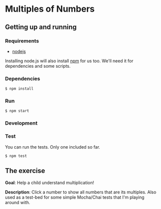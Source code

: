 # Multiples of Numbers

## Getting up and running

### Requirements


* [nodejs](https://nodejs.org/en/)

Installing node.js will also install [npm](https://www.npmjs.com) for us too. We'll need it for dependencies and some scripts.

### Dependencies

`$ npm install`

### Run

`$ npm start`

### Development

### Test

You can run the tests. Only one included so far.

`$ npm test`

## The exercise

__Goal__: Help a child understand multiplication!

__Description__: Click a number to show all numbers that are its multiples. Also used as a test-bed for some simple Mocha/Chai tests that I'm playing around with.
